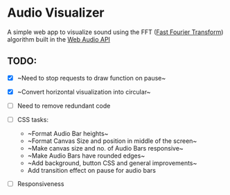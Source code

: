 # Audio Visualizer

A simple web app to visualize sound using the FFT ([Fast Fourier Transform](https://en.wikipedia.org/wiki/Fast_Fourier_transform)) algorithm built in the [Web Audio API](https://developer.mozilla.org/en-US/docs/Web/API/Web_Audio_API)

## TODO:

- [x] ~Need to stop requests to draw function on pause~
- [x] ~Convert horizontal visualization into circular~
- [ ] Need to remove redundant code
- [ ] CSS tasks:  
    * ~Format Audio Bar heights~  
    * ~Format Canvas Size and position in middle of the screen~  
    * ~Make canvas size and no. of Audio Bars responsive~
    * ~Make Audio Bars have rounded edges~
    * ~Add background, button CSS and general improvements~ 
     * Add transition effect on pause for audio bars  

- [ ] Responsiveness

